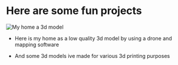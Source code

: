 # Here are some fun projects

![My home a 3d model](https://github.com/HenryVage/School/blob/master/Hobby/heim.gif)

* Here is my home as a low quality 3d model by using a drone and mapping software

* And some 3d models ive made for various 3d printing purposes
